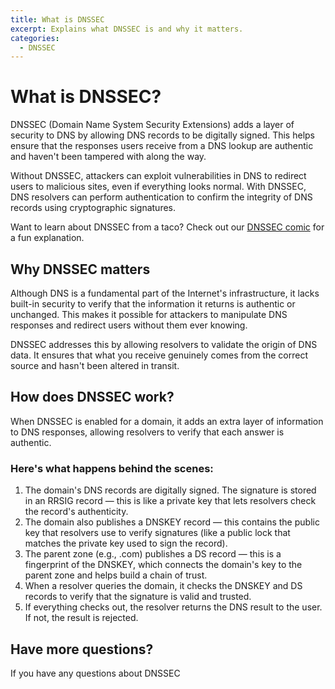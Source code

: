 ```yaml
---
title: What is DNSSEC
excerpt: Explains what DNSSEC is and why it matters.
categories:
  - DNSSEC
---
```


# What is DNSSEC?

DNSSEC (Domain Name System Security Extensions) adds a layer of security to DNS by allowing DNS records to be digitally signed. This helps ensure that the responses users receive from a DNS lookup are authentic and haven't been tampered with along the way.

Without DNSSEC, attackers can exploit vulnerabilities in DNS to redirect users to malicious sites, even if everything looks normal. With DNSSEC, DNS resolvers can perform authentication to confirm the integrity of DNS records using cryptographic signatures.

Want to learn about DNSSEC from a taco? Check out our [DNSSEC comic](https://howdnssec.works) for a fun explanation.

## Why DNSSEC matters

Although DNS is a fundamental part of the Internet's infrastructure, it lacks built-in security to verify that the information it returns is authentic or unchanged. This makes it possible for attackers to manipulate DNS responses and redirect users without them ever knowing.

DNSSEC addresses this by allowing resolvers to validate the origin of DNS data. It ensures that what you receive genuinely comes from the correct source and hasn't been altered in transit.

## How does DNSSEC work?

When DNSSEC is enabled for a domain, it adds an extra layer of information to DNS responses, allowing resolvers to verify that each answer is authentic.

### Here's what happens behind the scenes:
1. The domain's DNS records are digitally signed. The signature is stored in an RRSIG record — this is like a private key that lets resolvers check the record's authenticity.
1. The domain also publishes a DNSKEY record — this contains the public key that resolvers use to verify signatures (like a public lock that matches the private key used to sign the record).
1. The parent zone (e.g., .com) publishes a DS record — this is a fingerprint of the DNSKEY, which connects the domain's key to the parent zone and helps build a chain of trust.
1. When a resolver queries the domain, it checks the DNSKEY and DS records to verify that the signature is valid and trusted.
1. If everything checks out, the resolver returns the DNS result to the user. If not, the result is rejected.

## Have more questions?
If you have any questions about DNSSEC

